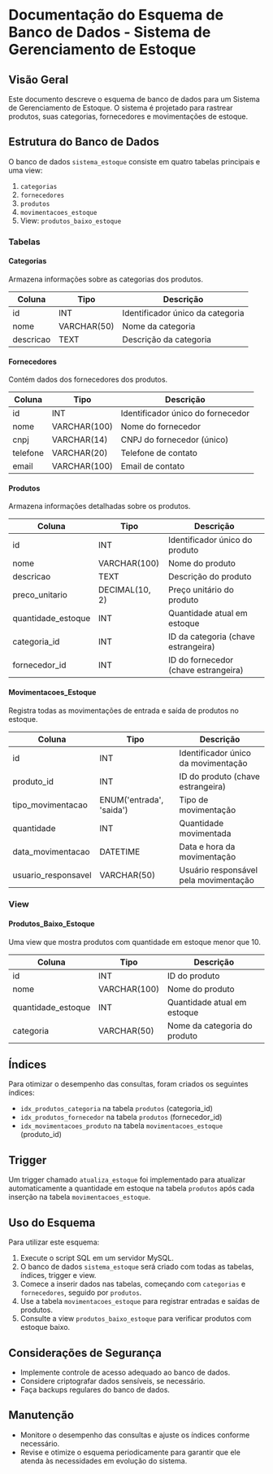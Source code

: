 # Documentação do Esquema de Banco de Dados - Sistema de Gerenciamento de Estoque

## Visão Geral

Este documento descreve o esquema de banco de dados para um Sistema de Gerenciamento de Estoque. O sistema é projetado para rastrear produtos, suas categorias, fornecedores e movimentações de estoque.

## Estrutura do Banco de Dados

O banco de dados `sistema_estoque` consiste em quatro tabelas principais e uma view:

1. `categorias`
2. `fornecedores`
3. `produtos`
4. `movimentacoes_estoque`
5. View: `produtos_baixo_estoque`

### Tabelas

#### Categorias

Armazena informações sobre as categorias dos produtos.

| Coluna    | Tipo         | Descrição                       |
|-----------|--------------|----------------------------------|
| id        | INT          | Identificador único da categoria |
| nome      | VARCHAR(50)  | Nome da categoria                |
| descricao | TEXT         | Descrição da categoria           |

#### Fornecedores

Contém dados dos fornecedores dos produtos.

| Coluna    | Tipo         | Descrição                       |
|-----------|--------------|----------------------------------|
| id        | INT          | Identificador único do fornecedor|
| nome      | VARCHAR(100) | Nome do fornecedor               |
| cnpj      | VARCHAR(14)  | CNPJ do fornecedor (único)       |
| telefone  | VARCHAR(20)  | Telefone de contato              |
| email     | VARCHAR(100) | Email de contato                 |

#### Produtos

Armazena informações detalhadas sobre os produtos.

| Coluna             | Tipo           | Descrição                          |
|--------------------|----------------|-------------------------------------|
| id                 | INT            | Identificador único do produto      |
| nome               | VARCHAR(100)   | Nome do produto                     |
| descricao          | TEXT           | Descrição do produto                |
| preco_unitario     | DECIMAL(10, 2) | Preço unitário do produto           |
| quantidade_estoque | INT            | Quantidade atual em estoque         |
| categoria_id       | INT            | ID da categoria (chave estrangeira) |
| fornecedor_id      | INT            | ID do fornecedor (chave estrangeira)|

#### Movimentacoes_Estoque

Registra todas as movimentações de entrada e saída de produtos no estoque.

| Coluna              | Tipo                    | Descrição                           |
|---------------------|-------------------------|--------------------------------------|
| id                  | INT                     | Identificador único da movimentação  |
| produto_id          | INT                     | ID do produto (chave estrangeira)    |
| tipo_movimentacao   | ENUM('entrada', 'saida')| Tipo de movimentação                 |
| quantidade          | INT                     | Quantidade movimentada               |
| data_movimentacao   | DATETIME                | Data e hora da movimentação          |
| usuario_responsavel | VARCHAR(50)             | Usuário responsável pela movimentação|

### View

#### Produtos_Baixo_Estoque

Uma view que mostra produtos com quantidade em estoque menor que 10.

| Coluna             | Tipo         | Descrição                    |
|--------------------|--------------|------------------------------|
| id                 | INT          | ID do produto                |
| nome               | VARCHAR(100) | Nome do produto              |
| quantidade_estoque | INT          | Quantidade atual em estoque  |
| categoria          | VARCHAR(50)  | Nome da categoria do produto |

## Índices

Para otimizar o desempenho das consultas, foram criados os seguintes índices:

- `idx_produtos_categoria` na tabela `produtos` (categoria_id)
- `idx_produtos_fornecedor` na tabela `produtos` (fornecedor_id)
- `idx_movimentacoes_produto` na tabela `movimentacoes_estoque` (produto_id)

## Trigger

Um trigger chamado `atualiza_estoque` foi implementado para atualizar automaticamente a quantidade em estoque na tabela `produtos` após cada inserção na tabela `movimentacoes_estoque`.

## Uso do Esquema

Para utilizar este esquema:

1. Execute o script SQL em um servidor MySQL.
2. O banco de dados `sistema_estoque` será criado com todas as tabelas, índices, trigger e view.
3. Comece a inserir dados nas tabelas, começando com `categorias` e `fornecedores`, seguido por `produtos`.
4. Use a tabela `movimentacoes_estoque` para registrar entradas e saídas de produtos.
5. Consulte a view `produtos_baixo_estoque` para verificar produtos com estoque baixo.

## Considerações de Segurança

- Implemente controle de acesso adequado ao banco de dados.
- Considere criptografar dados sensíveis, se necessário.
- Faça backups regulares do banco de dados.

## Manutenção

- Monitore o desempenho das consultas e ajuste os índices conforme necessário.
- Revise e otimize o esquema periodicamente para garantir que ele atenda às necessidades em evolução do sistema.
